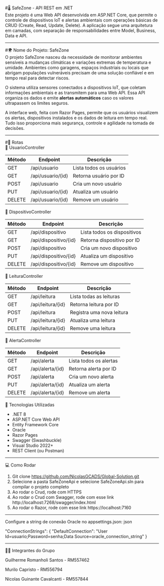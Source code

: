 #🌡️ SafeZone - API REST em .NET  
Este projeto é uma Web API desenvolvida em ASP.NET Core, que permite o controle de dispositivos IoT e alertas ambientais com operações básicas de CRUD (Create, Read, Update, Delete). A aplicação segue uma arquitetura em camadas, com separação de responsabilidades entre Model, Business, Data e API.

---

#🌍 Nome do Projeto: SafeZone  
O projeto SafeZone nasceu da necessidade de monitorar ambientes sensíveis a mudanças climáticas e variações extremas de temperatura e umidade. Ambientes como garagens, espaços industriais ou locais que abrigam populações vulneráveis precisam de uma solução confiável e em tempo real para detectar riscos.

O sistema utiliza sensores conectados a dispositivos IoT, que coletam informações ambientais e as transmitem para uma Web API. Essa API organiza os dados e emite **alertas automáticos** caso os valores ultrapassem os limites seguros.

A interface web, feita com Razor Pages, permite que os usuários visualizem os alertas, dispositivos instalados e os dados de leitura em tempo real. Tudo isso proporciona mais segurança, controle e agilidade na tomada de decisões.

---

#🔗 Rotas  
🔹 UsuarioController  

| Método | Endpoint               | Descrição                |
|--------|------------------------|--------------------------|
| GET    | /api/usuario           | Lista todos os usuários  |
| GET    | /api/usuario/{id}      | Retorna usuário por ID   |
| POST   | /api/usuario           | Cria um novo usuário     |
| PUT    | /api/usuario/{id}      | Atualiza um usuário      |
| DELETE | /api/usuario/{id}      | Remove um usuário        |

🔹 DispositivoController  

| Método | Endpoint                   | Descrição                     |
|--------|----------------------------|-------------------------------|
| GET    | /api/dispositivo           | Lista todos os dispositivos   |
| GET    | /api/dispositivo/{id}      | Retorna dispositivo por ID    |
| POST   | /api/dispositivo           | Cria um novo dispositivo      |
| PUT    | /api/dispositivo/{id}      | Atualiza um dispositivo       |
| DELETE | /api/dispositivo/{id}      | Remove um dispositivo         |

🔹 LeituraController  

| Método | Endpoint              | Descrição                    |
|--------|-----------------------|------------------------------|
| GET    | /api/leitura          | Lista todas as leituras      |
| GET    | /api/leitura/{id}     | Retorna leitura por ID       |
| POST   | /api/leitura          | Registra uma nova leitura    |
| PUT    | /api/leitura/{id}     | Atualiza uma leitura         |
| DELETE | /api/leitura/{id}     | Remove uma leitura           |

🔹 AlertaController  

| Método | Endpoint             | Descrição                   |
|--------|----------------------|-----------------------------|
| GET    | /api/alerta          | Lista todos os alertas      |
| GET    | /api/alerta/{id}     | Retorna alerta por ID       |
| POST   | /api/alerta          | Cria um novo alerta         |
| PUT    | /api/alerta/{id}     | Atualiza um alerta          |
| DELETE | /api/alerta/{id}     | Remove um alerta            |

🚀 Tecnologias Utilizadas  
- .NET 8  
- ASP.NET Core Web API  
- Entity Framework Core  
- Oracle  
- Razor Pages  
- Swagger (Swashbuckle)  
- Visual Studio 2022+  
- REST Client (ou Postman)  

---

💻 Como Rodar  
1. Git clone https://github.com/NicolasGCADS/Global-Solution.git
2. Selecione a pasta SafeZoneApi e selecione SafeZoneApi.sln para compilar o projeto completo
3. Ao rodar o Crud, rode com HTTPS 
4. Ao rodar o Crud com Swagger, rode com esse link http://localhost:7268/swagger/index.html
5. Ao rodar o Razor, rode com esse link https://localhost:7160

---

Configure a string de conexão Oracle no appsettings.json:
json

"ConnectionStrings": {
  "DefaultConnection": "User Id=usuario;Password=senha;Data Source=oracle_connection_string"
}


---

🧑‍💻 Integrantes do Grupo

Guilherme Romanholi Santos - RM557462

Murilo Capristo - RM556794

Nicolas Guinante Cavalcanti - RM557844
